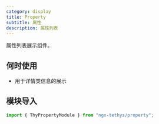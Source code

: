 ```yaml
---
category: display
title: Property
subtitle: 属性
description: 属性列表
---
```


<alert>属性列表展示组件。</alert>

## 何时使用

- 用于详情类信息的展示


## 模块导入
```ts
import { ThyPropertyModule } from "ngx-tethys/property";
```

<examples />
